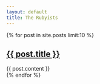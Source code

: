 ```yaml
---
layout: default
title: The Rubyists
---
```


{% for post in site.posts limit:10 %}
  <article class="blogpost">
    <h2><a href="{{ post.url }}">{{ post.title }}</a></h2>
    {{ post.content }}
  </article>
{% endfor %}
